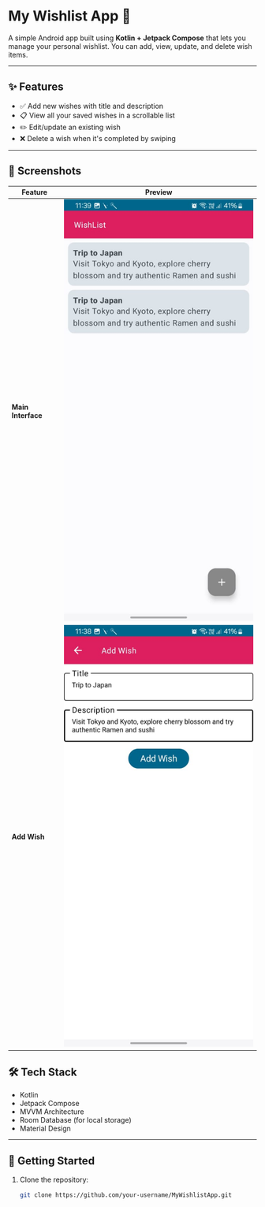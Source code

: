 # My Wishlist App 📝

A simple Android app built using **Kotlin + Jetpack Compose** that lets you manage your personal wishlist. You can add, view, update, and delete wish items.

---

## ✨ Features

- ✅ Add new wishes with title and description
- 📋 View all your saved wishes in a scrollable list
- ✏️ Edit/update an existing wish
- ❌ Delete a wish when it's completed by swiping 

---


## 📱 Screenshots

| Feature            | Preview                                    |
|--------------------|--------------------------------------------|
| **Main Interface** | ![Home Screen](docs/screenshots/wish.jpeg) |
| **Add Wish**       | ![Add Wish](docs/screenshots/addwish.jpeg) |

## 🛠️ Tech Stack

- Kotlin
- Jetpack Compose
- MVVM Architecture
- Room Database (for local storage)
- Material Design

---

## 🚀 Getting Started

1. Clone the repository:
   ```bash
   git clone https://github.com/your-username/MyWishlistApp.git

